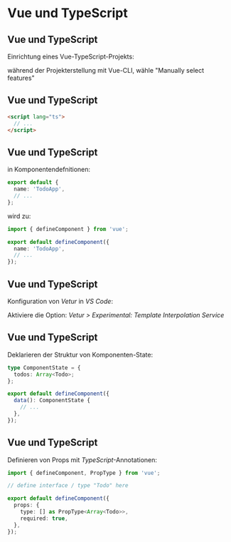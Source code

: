 # Vue und TypeScript

## Vue und TypeScript

Einrichtung eines Vue-TypeScript-Projekts:

während der Projekterstellung mit Vue-CLI, wähle "Manually select features"

## Vue und TypeScript

```html
<script lang="ts">
  // ...
</script>
```

## Vue und TypeScript

in Komponentendefnitionen:

```ts
export default {
  name: 'TodoApp',
  // ...
};
```

wird zu:

```ts
import { defineComponent } from 'vue';

export default defineComponent({
  name: 'TodoApp',
  // ...
});
```

## Vue und TypeScript

Konfiguration von _Vetur_ in _VS Code_:

Aktiviere die Option: _Vetur > Experimental: Template Interpolation Service_

## Vue und TypeScript

Deklarieren der Struktur von Komponenten-State:

```ts
type ComponentState = {
  todos: Array<Todo>;
};
```

```ts
export default defineComponent({
  data(): ComponentState {
    // ...
  },
});
```

## Vue und TypeScript

Definieren von Props mit _TypeScript_-Annotationen:

```ts
import { defineComponent, PropType } from 'vue';

// define interface / type "Todo" here

export default defineComponent({
  props: {
    type: [] as PropType<Array<Todo>>,
    required: true,
  },
});
```
